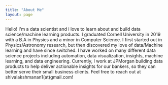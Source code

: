 ```yaml
---
title: "About Me"
layout: page
---  
```

Hello! I'm a data scientist and i love to learn about and build data science/machine learning products. I graduated Cornell University in 2019 with a B.A in Physics and a minor in Computer Science. I first started out in Physics/Astronomy research, but then discovered my love of data/Machine learning and have since switched. I have worked on many different data science projects including automation, data visualization, insights, machine learning, and data engineering. Currently, I work at JPMorgan building data products to help deliver actionable insights for our bankers, so they can better serve their small business clients. Feel free to reach out at shivalakshmanan1(at)gmail.com!
